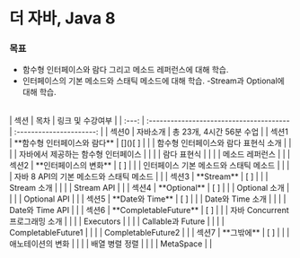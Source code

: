 # 더 자바, Java 8

### 목표

- 함수형 인터페이스와 람다 그리고 메소드 레퍼런스에 대해 학습.
- 인터페이스의 기본 메소드와 스태틱 메소드에 대해 학습.
  -Stream과 Optional에 대해 학습.

<br>
| 섹션  | 목차                                     |     링크 및 수강여부     |
| :---: | :--------------------------------------- | :----------------------: |
| 섹션0 | 자바소개                                 | 총 23개, 4시간 56분 수업 |
| 섹션1 | **함수형 인터페이스와 람다**             |         []()[ ]          |
|       | 함수형 인터페이스와 람다 표현식 소개     |                          |
|       | 자바에서 제공하는 함수형 인터페이스      |                          |
|       | 람다 표현식                              |                          |
|       | 메소드 레퍼런스                          |                          |
| 섹션2 | **인터페이스의 변화**                    |           [ ]            |
|       | 인터페이스 기본 메소드와 스태틱 메소드   |                          |
|       | 자바 8 API의 기본 메소드와 스태틱 메소드 |                          |
| 섹션3 | **Stream**                               |           [ ]            |
|       | Stream 소개                              |                          |
|       | Stream API                               |                          |
| 섹션4 | **Optional**                             |           [ ]            |
|       | Optional 소개                            |                          |
|       | Optional API                             |                          |
| 섹션5 | **Date와 Time**                          |           [ ]            |
|       | Date와 Time 소개                         |                          |
|       | Date와 Time API                          |                          |
| 섹션6 | **CompletableFuture**                    |           [ ]            |
|       | 자바 Concurrent 프로그래밍 소개          |                          |
|       | Executors                                |                          |
|       | Callable과 Future                        |                          |
|       | CompletableFuture1                       |                          |
|       | CompletableFuture2                       |                          |
| 섹션7 | **그밖에**                               |           [ ]            |
|       | 애노테이션의 변화                        |                          |
|       | 배열 병렬 정렬                           |                          |
|       | MetaSpace                                |                          |
